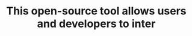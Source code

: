 ---
layout: all-exams
title: "This open-source tool allows users and developers to inter"
blurb: "The AWS Command Line Interface (AWS CLI) is an open-source tool that enables you to interact with AWS services using commands in your command-line shell."
quid: 193
---